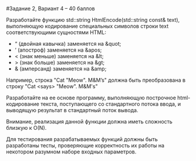 #Задание 2, Вариант 4 – 40 баллов

Разработайте функцию  std::string HtmlEncode(std::string const& text), выполняющую кодирование специальных символов строки text соответствующими сущностями HTML:

- “ (двойная кавычка) заменяется на \&quot;
- ‘ (апостроф) заменяется на \&apos;
- < (знак меньше) заменяется на \&lt;
- \> (знак больше) заменяется на \&gt;
- & (амперсанд) заменяется на \&amp;

Например, строка "Cat <says> "Meow". M&M’s" должна быть преобразована в строку "Cat &lt;says&gt; &quot;Meow&quot;. M&amp;M&apos;s"

Разработайте на ее основе программу, выполняющую построчное html-кодирование текста, поступающего со стандартного потока ввода, и выводящую результат в стандартный поток вывода.

Внимание, реализация данной функции должна иметь сложность близкую к O(N).

Для тестирования разрабатываемых функций должны быть разработаны тесты, проверяющие корректность их работы на некотором разумном наборе входных параметров.
